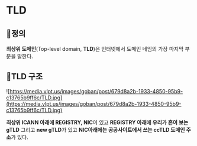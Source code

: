 # TLD

## 📌정의

**최상위 도메인**(Top-level domain, **TLD**)은 인터넷에서 도메인 네임의 가장 마지막 부분을 말한다.

## 🔨TLD 구조

![https://media.vlpt.us/images/goban/post/679d8a2b-1933-4850-95b9-c13765b9ff6c/TLD.jpg](https://media.vlpt.us/images/goban/post/679d8a2b-1933-4850-95b9-c13765b9ff6c/TLD.jpg)

**최상위 ICANN 아래에 REGISTRY, NIC**이 있고 **REGISTRY 아래에 우리가 흔이 보는 gTLD** 그리고 **new gTLD**가 있고 **NIC아래에는 공공사이트에서 쓰는 ccTLD 도메인 주소**가 있다.
